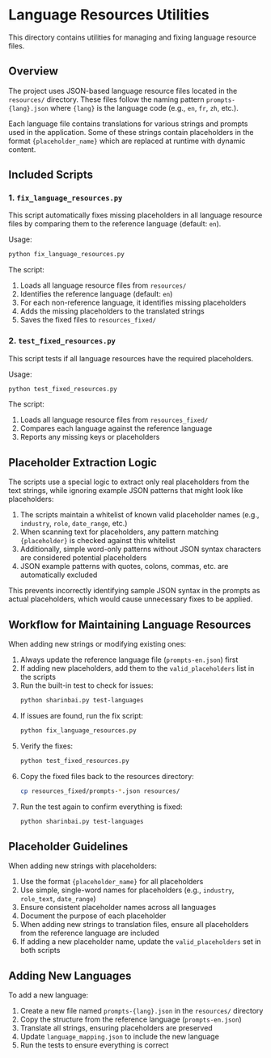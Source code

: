 # Language Resources Utilities

This directory contains utilities for managing and fixing language resource files.

## Overview

The project uses JSON-based language resource files located in the `resources/` directory. These files follow the naming pattern `prompts-{lang}.json` where `{lang}` is the language code (e.g., `en`, `fr`, `zh`, etc.).

Each language file contains translations for various strings and prompts used in the application. Some of these strings contain placeholders in the format `{placeholder_name}` which are replaced at runtime with dynamic content.

## Included Scripts

### 1. `fix_language_resources.py`

This script automatically fixes missing placeholders in all language resource files by comparing them to the reference language (default: `en`).

Usage:
```bash
python fix_language_resources.py
```

The script:
1. Loads all language resource files from `resources/`
2. Identifies the reference language (default: `en`)
3. For each non-reference language, it identifies missing placeholders
4. Adds the missing placeholders to the translated strings
5. Saves the fixed files to `resources_fixed/`

### 2. `test_fixed_resources.py`

This script tests if all language resources have the required placeholders.

Usage:
```bash
python test_fixed_resources.py
```

The script:
1. Loads all language resource files from `resources_fixed/`
2. Compares each language against the reference language
3. Reports any missing keys or placeholders

## Placeholder Extraction Logic

The scripts use a special logic to extract only real placeholders from the text strings, while ignoring example JSON patterns that might look like placeholders:

1. The scripts maintain a whitelist of known valid placeholder names (e.g., `industry`, `role`, `date_range`, etc.)
2. When scanning text for placeholders, any pattern matching `{placeholder}` is checked against this whitelist
3. Additionally, simple word-only patterns without JSON syntax characters are considered potential placeholders
4. JSON example patterns with quotes, colons, commas, etc. are automatically excluded

This prevents incorrectly identifying sample JSON syntax in the prompts as actual placeholders, which would cause unnecessary fixes to be applied.

## Workflow for Maintaining Language Resources

When adding new strings or modifying existing ones:

1. Always update the reference language file (`prompts-en.json`) first
2. If adding new placeholders, add them to the `valid_placeholders` list in the scripts
3. Run the built-in test to check for issues:
   ```bash
   python sharinbai.py test-languages
   ```
4. If issues are found, run the fix script:
   ```bash
   python fix_language_resources.py
   ```
5. Verify the fixes:
   ```bash
   python test_fixed_resources.py
   ```
6. Copy the fixed files back to the resources directory:
   ```bash
   cp resources_fixed/prompts-*.json resources/
   ```
7. Run the test again to confirm everything is fixed:
   ```bash
   python sharinbai.py test-languages
   ```

## Placeholder Guidelines

When adding new strings with placeholders:

1. Use the format `{placeholder_name}` for all placeholders
2. Use simple, single-word names for placeholders (e.g., `industry`, `role_text`, `date_range`)
3. Ensure consistent placeholder names across all languages
4. Document the purpose of each placeholder
5. When adding new strings to translation files, ensure all placeholders from the reference language are included
6. If adding a new placeholder name, update the `valid_placeholders` set in both scripts

## Adding New Languages

To add a new language:

1. Create a new file named `prompts-{lang}.json` in the `resources/` directory
2. Copy the structure from the reference language (`prompts-en.json`)
3. Translate all strings, ensuring placeholders are preserved
4. Update `language_mapping.json` to include the new language
5. Run the tests to ensure everything is correct 
